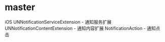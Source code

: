 # master
iOS
UNNotificationServiceExtension - 通知服务扩展
UNNotificationContentExtension - 通知内容扩展
NotificationAction - 通知点击
